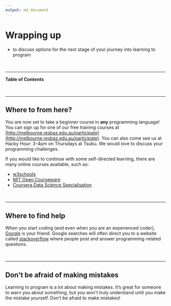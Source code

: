 ```yaml
---
output: md_document
---
```



 
# Wrapping up

<!--sec data-title="Learning Objective" data-id="obj" data-show=true data-collapse=false ces-->

* to discuss options for the next stage of your journey into learning to program

<!--endsec-->

<br>

---

**Table of Contents**

<!-- toc -->

<br>

---

## Where to from here?

You are now set to take a beginner course in **any** programming language! You can sign up for one of our free training courses at [http://melbourne.resbaz.edu.au/participate](http://melbourne.resbaz.edu.au/participate). You can also come see us at Hacky Hour: 3-4pm on Thursdays at Tsubu. We would love to discuss your programming challenges.

 If you would like to continue with some self-directed learning, there are many online courses available, such as:
* [w3schools](http://www.w3schools.com/)
* [MIT Open Courseware](http://ocw.mit.edu/courses/electrical-engineering-and-computer-science/6-094-introduction-to-matlab-january-iap-2010/)
* [Coursera Data Science Specialisation](https://www.coursera.org/specializations/jhu-data-science)

<br>

---

## Where to find help

When you start coding (and even when you are an experienced coder), [Google](www.google.com.au) is your friend. Google searches will often direct you to a website called [stackoverflow](www.stackoverflow.com) where people post and answer programming-related questions. 

<br>

---

## Don't be afraid of making mistakes

Learning to program is a lot about making mistakes. It’s great for someone to warn you about something, but you won't truly understand until you make the mistake yourself. Don’t be afraid to make mistakes!

